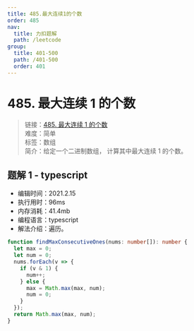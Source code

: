 ```yaml
---
title: 485.最大连续1的个数
order: 485
nav:
  title: 力扣题解
  path: /leetcode
group:
  title: 401-500
  path: /401-500
  order: 401
---
```


# 485. 最大连续 1 的个数

> 链接：[485. 最大连续 1 的个数](https://leetcode-cn.com/problems/max-consecutive-ones/)  
> 难度：简单  
> 标签：数组  
> 简介：给定一个二进制数组， 计算其中最大连续 1 的个数。

## 题解 1 - typescript

- 编辑时间：2021.2.15
- 执行用时：96ms
- 内存消耗：41.4mb
- 编程语言：typescript
- 解法介绍：遍历。

```typescript
function findMaxConsecutiveOnes(nums: number[]): number {
  let max = 0;
  let num = 0;
  nums.forEach(v => {
    if (v & 1) {
      num++;
    } else {
      max = Math.max(max, num);
      num = 0;
    }
  });
  return Math.max(max, num);
}
```
